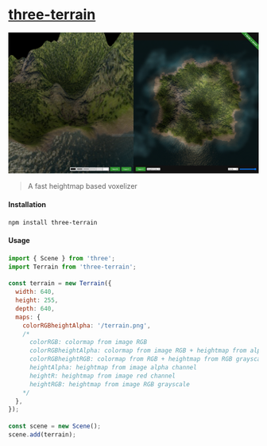 [three-terrain](https://terrain.gatunes.com/)
==

[![screenshot](screenshot.png)](https://terrain.gatunes.com/)

> A fast heightmap based voxelizer

#### Installation

```bash
npm install three-terrain
```

#### Usage

```js
import { Scene } from 'three';
import Terrain from 'three-terrain';

const terrain = new Terrain({
  width: 640,
  height: 255,
  depth: 640,
  maps: {
    colorRGBheightAlpha: '/terrain.png',
    /*
      colorRGB: colormap from image RGB
      colorRGBheightAlpha: colormap from image RGB + heightmap from alpha channel
      colorRGBheightRGB: colormap from RGB + heightmap from RGB grayscale
      heightAlpha: heightmap from image alpha channel
      heightR: heightmap from image red channel
      heightRGB: heightmap from image RGB grayscale
    */
  },
});

const scene = new Scene();
scene.add(terrain);

```
